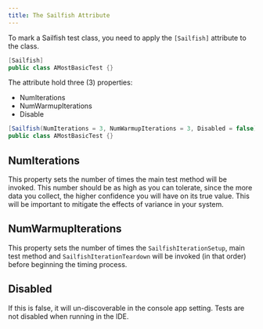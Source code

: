 ```yaml
---
title: The Sailfish Attribute
---
```


To mark a Sailfish test class, you need to apply the `[Sailfish]` attribute to the class.

```csharp
[Sailfish]
public class AMostBasicTest {}
```

The attribute hold three (3) properties:

- NumIterations
- NumWarmupIterations
- Disable

```csharp
[Sailfish(NumIterations = 3, NumWarmupIterations = 3, Disabled = false)]
public class AMostBasicTest {}
```

## NumIterations

This property sets the number of times the main test method will be invoked. This number should be as high as you can tolerate, since the more data you collect, the higher confidence you will have on its true value. This will be important to mitigate the effects of variance in your system.

## NumWarmupIterations

This property sets the number of times the `SailfishIterationSetup`, main test method and `SailfishIterationTeardown` will be invoked (in that order) before beginning the timing process.

## Disabled

If this is false, it will un-discoverable in the console app setting. Tests are not disabled when running in the IDE.
